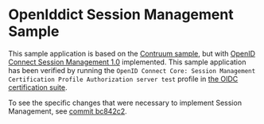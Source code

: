 # OpenIddict Session Management Sample

This sample application is based on the [Contruum sample](https://github.com/openiddict/openiddict-samples/?tab=readme-ov-file#aspnet-core-samples), but with [OpenID Connect Session Management 1.0](https://openid.net/specs/openid-connect-session-1_0.html) implemented. This sample application has been verified by running the `OpenID Connect Core: Session Management Certification Profile Authorization server test` profile in [the OIDC certification suite](https://www.certification.openid.net/).

To see the specific changes that were necessary to implement Session Management, see [commit bc842c2](https://github.com/GREsau/openiddict-session-management-sample/commit/bc842c23acc000b6069c589ff972976c0d077b95).
